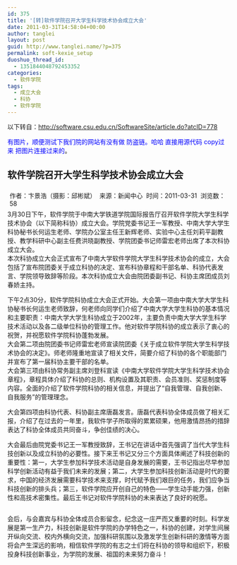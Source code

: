 ```yaml
---
id: 375
title: '[转]软件学院召开大学生科学技术协会成立大会'
date: 2011-03-31T14:58:04+00:00
author: tanglei
layout: post
guid: http://www.tanglei.name/?p=375
permalink: soft-kexie_setup
duoshuo_thread_id:
  - 1351844048792453352
categories:
  - 软件学院
tags:
  - 成立大会
  - 科协
  - 软件学院
---
```

以下转自：http://software.csu.edu.cn/SoftwareSite/article.do?atcID=778
  
 <span style="color: #0000ff;">有图片，顺便测试下我们院的网站有没有做 防盗链。哈哈 直接用源代码 copy过来 把图片连接过来的</span>。

## 软件学院召开大学生科学技术协会成立大会

<div id="articleInfo" style="padding: 5px;">
  作者：卞景浩（摄影：邱彬斌）  来源：新闻中心  时间：2011-03-31  浏览数：58
</div>

<div id="articleText">
  3月30日下午，软件学院于中南大学铁道学院国际报告厅召开软件学院大学生科学技术协会（以下简称科协）成立大会。学院党委书记王一军教授、中南大学大学生科协秘书长何运生老师、学院办公室主任王新辉老师、实验中心主任刘莉平副教授、教学科研中心副主任费洪晓副教授、学院团委书记师雷宏老师出席了本次科协成立大会。<br /> 本次科协成立大会正式宣布了中南大学软件学院大学生科学技术协会的成立，大会包括了宣布院团委关于成立科协的决定、宣布科协章程和干部名单、科协代表发言、学院领导致辞等阶段。本次科协成立大会由院团委副书记、科协主席团成员刘春娇主持。</p> 
  
  <p>
    <img src="http://software.csu.edu.cn/SoftwareSite/UploadFiles/ArticleImages/1301501233749000.JPG" alt="" /><br /> 下午2点30分，软件学院科协成立大会正式开始。大会第一项由中南大学大学生科协秘书长何运生老师致辞，何老师向同学们介绍了中南大学大学生科协的基本情况和主要职责：中南大学大学生科协成立于2002年，主要负责中南大学大学生科学技术活动以及各二级单位科协的管理工作。他对软件学院科协的成立表示了衷心的祝贺，并祝愿软件学院科协蓬勃发展。<br /> 大会第二项由院团委书记师雷宏老师宣读院团委《关于成立软件学院大学生科学技术协会的决定》。师老师隆重地宣读了相关文件，简要介绍了科协的各个职能部门并宣布了第一届科协主要干部的名单。<br /> 大会第三项由科协常务副主席刘登科宣读《中南大学软件学院大学生科学技术协会章程》，章程具体介绍了科协的总则、机构设置及其职责、会员准则、奖惩制度等内容。全面的介绍了软件学院科协的相关信息，并提出了“自我管理、自我创新、自我服务”的管理理念。
  </p>
  
  <p>
    <img src="http://software.csu.edu.cn/SoftwareSite/UploadFiles/ArticleImages/1301501263702001.JPG" alt="" /><br /> 大会第四项由科协代表、科协副主席唐磊发言。唐磊代表科协全体成员做了相关汇报，介绍了在过去的一年里，我软件学子所取得的累累硕果，他用激情昂扬的措辞表达了科协全体成员共同奋斗，争创佳绩的决心。
  </p>
  
  <p>
    <img src="http://software.csu.edu.cn/SoftwareSite/UploadFiles/ArticleImages/1301501284593002.JPG" alt="" /><br /> 大会最后由院党委书记王一军教授致辞，王书记在讲话中首先强调了当代大学生科技创新以及成立科协的必要性。接下来王书记又分三个方面具体阐述了科技创新的重要性：第一，大学生参加科学技术活动是自身发展的需要，王书记指出尽早参加科学创新活动有益于我们未来的发展；第二，大学生参加科技创新活动是时代的要求，中国的经济发展需要科学技术来支撑，时代赋予我们艰巨的任务，我们应争当科技创新的排头兵；第三，软件学院应开创自己的特色——学生动手能力强，创新性和高技术密集性。最后王书记对软件学院科协的未来表达了良好的祝愿。
  </p>
  
  <p style="text-align: center;">
    <span style="display: none;"> </span><span style="display: none;"> </span><span style="display: none;"> </span><span style="display: none;"> </span><img src="http://software.csu.edu.cn/SoftwareSite/UploadFiles/ArticleImages/1301501303936003.JPG" alt="" /><span style="display: none;"> </span><span style="display: none;"> </span><span style="display: none;"> </span><span style="display: none;"> </span>
  </p>
  
  <p>
    会后，与会嘉宾与科协全体成员合影留念，纪念这一庄严而又重要的时刻。科学发展是第一生产力，科技创新是软件学院的办学特色之一，科协的创建，对学生间展开纵向交流、校内外横向交流，加强科研氛围以及激发学生创新科研的激情等方面将会产生深远的影响，相信软件学院的有志之士们将在科协的领导和组织下，积极投身科技创新事业，为学院的发展、祖国的未来努力奋斗！
  </p>
</div>
